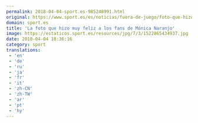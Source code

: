 ```yaml
---
permalink: 2018-04-04-sport.es-985248991.html
original: https://www.sport.es/es/noticias/fuera-de-juego/foto-que-hizo-muy-feliz-los-fans-monica-naranjo-6732958?utm_source=rss-noticias&utm_medium=feed&utm_campaign=fuera-de-juego
domain: sport.es
title: 'La foto que hizo muy feliz a los fans de Mónica Naranjo'
image: https://estaticos.sport.es/resources/jpg/7/3/1522865434937.jpg
date: 2018-04-04 18:36:16
category: sport
translations: 
 - 'en'
 - 'de'
 - 'ru'
 - 'ja'
 - 'fr'
 - 'it'
 - 'zh-CN'
 - 'zh-TW'
 - 'ar'
 - 'pt'
 - 'hy'
---
```


